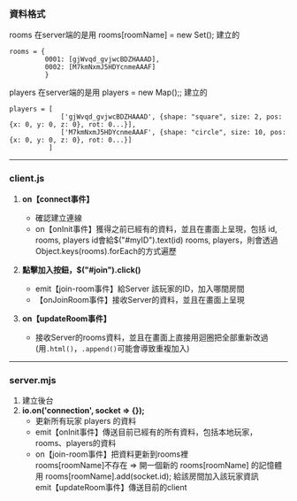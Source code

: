 ### 資料格式
rooms 在server端的是用 rooms[roomName] = new Set(); 建立的 <br>
<pre><code>rooms = {
         0001: [gjWvqd_gvjwcBDZHAAAD],
         0002: [M7kmNxmJ5HDYcnmeAAAF]
         }</code></pre>

players 在server端的是用 players = new Map();; 建立的<br>
<pre><code>players = [
             ['gjWvqd_gvjwcBDZHAAAD', {shape: "square", size: 2, pos: {x: 0, y: 0, z: 0}, rot: 0...}],
             ['M7kmNxmJ5HDYcnmeAAAF', {shape: "circle", size: 10, pos: {x: 0, y: 0, z: 0}, rot: 0...}]  
          ]</code></pre>

---

### client.js
1. **on【connect事件】**
    - 確認建立連線 
    - on【onInit事件】獲得之前已經有的資料，並且在畫面上呈現，包括 id, rooms, players 
         id會給$("#myID").text(id)
         rooms, players，則會透過Object.keys(rooms).forEach的方式遍歷

2. **點擊加入按鈕，$("#join").click()**
   -  emit【join-room事件】給Server 該玩家的ID，加入哪間房間 
   - 【onJoinRoom事件】接收Server的資料，並且在畫面上呈現 

3. **on【updateRoom事件】**
   - 接收Server的rooms資料，並且在畫面上直接用迴圈把全部重新改過<br>
     (用`.html()`，`.append()`可能會導致重複加入) 
   
---

### server.mjs
1. 建立後台
2. **io.on('connection', socket => {});**
   - 更新所有玩家 players 的資料
   - emit【onInit事件】傳送目前已經有的所有資料，包括本地玩家，rooms、players的資料
   - on【join-room事件】把資料更新到rooms裡 <br>
     rooms[roomName]不存在 => 開一個新的 rooms[roomName] 的記憶體 <br>
     用 rooms[roomName].add(socket.id); 給該房間加入該玩家資訊 <br>
     emit【updateRoom事件】傳送目前的client <br>